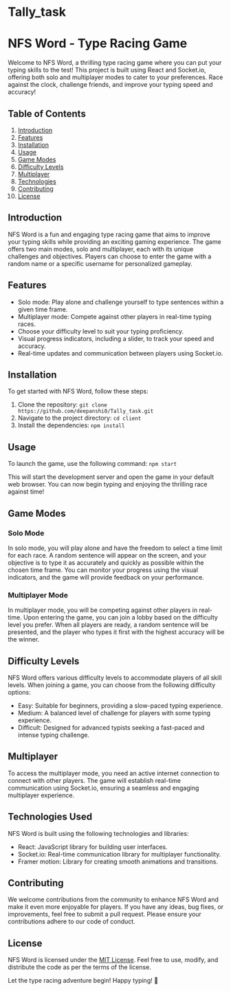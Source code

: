 # Tally_task
# NFS Word - Type Racing Game

Welcome to NFS Word, a thrilling type racing game where you can put your typing skills to the test! This project is built using React and Socket.io, offering both solo and multiplayer modes to cater to your preferences. Race against the clock, challenge friends, and improve your typing speed and accuracy!

## Table of Contents

1. [Introduction](#introduction)
2. [Features](#features)
3. [Installation](#installation)
4. [Usage](#usage)
5. [Game Modes](#game-modes)
6. [Difficulty Levels](#difficulty-levels)
7. [Multiplayer](#multiplayer)
8. [Technologies](#technology)
9. [Contributing](#contributing)
10. [License](#license)

## Introduction

NFS Word is a fun and engaging type racing game that aims to improve your typing skills while providing an exciting gaming experience. The game offers two main modes, solo and multiplayer, each with its unique challenges and objectives. Players can choose to enter the game with a random name or a specific username for personalized gameplay.

## Features

- Solo mode: Play alone and challenge yourself to type sentences within a given time frame.
- Multiplayer mode: Compete against other players in real-time typing races.
- Choose your difficulty level to suit your typing proficiency.
- Visual progress indicators, including a slider, to track your speed and accuracy.
- Real-time updates and communication between players using Socket.io.

## Installation

To get started with NFS Word, follow these steps:

1. Clone the repository: `git clone https://github.com/deepanshi0/Tally_task.git`
2. Navigate to the project directory: `cd client`
3. Install the dependencies: `npm install`

## Usage

To launch the game, use the following command: `npm start`

This will start the development server and open the game in your default web browser. You can now begin typing and enjoying the thrilling race against time!

## Game Modes

### Solo Mode

In solo mode, you will play alone and have the freedom to select a time limit for each race. A random sentence will appear on the screen, and your objective is to type it as accurately and quickly as possible within the chosen time frame. You can monitor your progress using the visual indicators, and the game will provide feedback on your performance.

### Multiplayer Mode

In multiplayer mode, you will be competing against other players in real-time. Upon entering the game, you can join a lobby based on the difficulty level you prefer. When all players are ready, a random sentence will be presented, and the player who types it first with the highest accuracy will be the winner.

## Difficulty Levels

NFS Word offers various difficulty levels to accommodate players of all skill levels. When joining a game, you can choose from the following difficulty options:

- Easy: Suitable for beginners, providing a slow-paced typing experience.
- Medium: A balanced level of challenge for players with some typing experience.
- Difficult: Designed for advanced typists seeking a fast-paced and intense typing challenge.

## Multiplayer

To access the multiplayer mode, you need an active internet connection to connect with other players. The game will establish real-time communication using Socket.io, ensuring a seamless and engaging multiplayer experience.

## Technologies Used
NFS Word is built using the following technologies and libraries:

- React: JavaScript library for building user interfaces.
- Socket.io: Real-time communication library for multiplayer functionality.
- Framer motion: Library for creating smooth animations and transitions.

## Contributing

We welcome contributions from the community to enhance NFS Word and make it even more enjoyable for players. If you have any ideas, bug fixes, or improvements, feel free to submit a pull request. Please ensure your contributions adhere to our code of conduct.

## License

NFS Word is licensed under the [MIT License](https://your-project-url.com/LICENSE). Feel free to use, modify, and distribute the code as per the terms of the license.

Let the type racing adventure begin! Happy typing! 🚀
